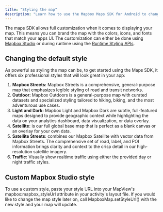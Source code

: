 ```yaml
---
title: "Styling the map"
description: "Learn how to use the Mapbox Maps SDK for Android to change your map style to a custom style or a pre-made style made by the talented Mapbox cartography team."
---
```


The maps SDK allows full customization when it comes to displaying your map. This means you can brand the map with the colors, icons, and fonts that match your apps UI. The customization can either be done using [Mapbox Studio](https://www.mapbox.com/help/studio-manual/) or during runtime using the [Runtime Styling APIs](https://www.mapbox.com/android-docs/map-sdk/overview/runtime-styling/).

## Changing the default style

As powerful as styling the map can be, to get started using the Maps SDK, it offers six professional styles that will look great in your app:

1. **Mapbox Streets:** Mapbox Streets is a comprehensive, general-purpose map that emphasizes legible styling of road and transit networks.
2. **Outdoor:** Mapbox Outdoors is a general-purpose map with curated datasets and specialized styling tailored to hiking, biking, and the most adventurous use cases.
3. **Light and Dark:** Mapbox Light and Mapbox Dark are subtle, full-featured maps designed to provide geographic context while highlighting the data on your analytics dashboard, data visualization, or data overlay.
4. **Satellite:** is our full global base map that is perfect as a blank canvas or an overlay for your own data.
5. **Satellite Streets:** combines our Mapbox Satellite with vector data from Mapbox Streets. The comprehensive set of road, label, and POI information brings clarity and context to the crisp detail in our high-resolution satellite imagery.
6. **Traffic:** Visually show realtime traffic using either the provided day or night traffic styles.

## Custom Mapbox Studio style

To use a custom style, paste your style URL into your MapView's mapbox:mapbox_styleUrl attribute in your activity's layout file. If you would like to change the map style later on, call MapboxMap.setStyleUrl() with the new style and your map will update.
